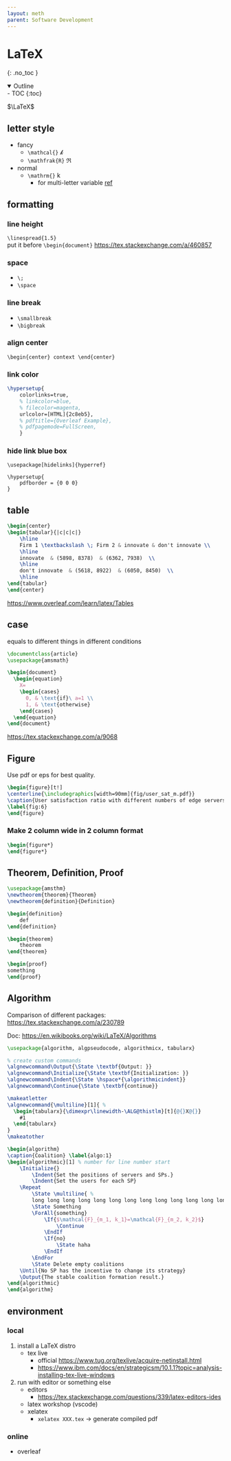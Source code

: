 ```yaml
---
layout: meth
parent: Software Development
---
```

# LaTeX
{: .no_toc }

<details open markdown="block">
  <summary>
    Outline
  </summary>
- TOC
{:toc}
</details>

$\LaTeX$

## letter style

- fancy
	- `\mathcal{}` $\mathcal{k}$
	- `\mathfrak{R}` $\mathfrak{R}$
- normal
	- `\mathrm{}` $\mathrm{k}$
		- for multi-letter variable [ref](https://tex.stackexchange.com/a/482988)

## formatting
### line height
`\linespread{1.5}`  
put it before `\begin{document}`
https://tex.stackexchange.com/a/460857

### space
- `\;`
- `\space`

### line break
- `\smallbreak`  
- `\bigbreak`

### align center
`\begin{center} context \end{center}`

### link color
```tex
\hypersetup{
    colorlinks=true,
    % linkcolor=blue,
    % filecolor=magenta,      
    urlcolor=[HTML]{2c8eb5},
    % pdftitle={Overleaf Example},
    % pdfpagemode=FullScreen,
    }
```

### hide link blue box
```
\usepackage[hidelinks]{hyperref}
```

```
\hypersetup{
    pdfborder = {0 0 0}
}
```

## table
```tex
\begin{center}
\begin{tabular}{|c|c|c|}
	\hline
	Firm 1 \textbackslash \; Firm 2 & innovate & don't innovate \\
	\hline
	innovate  & (5898, 8378)  & (6362, 7938)  \\
	\hline
	don't innovate  & (5618, 8922)  & (6050, 8450)  \\
	\hline
\end{tabular}
\end{center}
```
<https://www.overleaf.com/learn/latex/Tables>

## case

equals to different things in different conditions

```tex
\documentclass{article}
\usepackage{amsmath}

\begin{document}
  \begin{equation}
    X=
    \begin{cases}
      0, & \text{if}\ a=1 \\
      1, & \text{otherwise}
    \end{cases}
  \end{equation}
\end{document}
```

<https://tex.stackexchange.com/a/9068>

## Figure

Use pdf or eps for best quality.

```tex
\begin{figure}[t!]
\centerline{\includegraphics[width=90mm]{fig/user_sat_m.pdf}}
\caption{User satisfaction ratio with different numbers of edge servers.}
\label{fig:6}
\end{figure}
```

### Make 2 column wide in 2 column format

```tex
\begin{figure*}
\end{figure*}
```


## Theorem, Definition, Proof

```tex
\usepackage{amsthm}
\newtheorem{theorem}{Theorem}
\newtheorem{definition}{Definition}
```

```tex
\begin{definition}
	def
\end{definition}

\begin{theorem}
	theorem
\end{theorem}

\begin{proof}
something
\end{proof}
```

## Algorithm

Comparison of different packages: <https://tex.stackexchange.com/a/230789>

Doc: <https://en.wikibooks.org/wiki/LaTeX/Algorithms>

```tex
\usepackage{algorithm, algpseudocode, algorithmicx, tabularx}

% create custom commands
\algnewcommand\Output{\State \textbf{Output: }}
\algnewcommand\Initialize{\State \textbf{Initialization: }}
\algnewcommand\Indent{\State \hspace*{\algorithmicindent}}
\algnewcommand\Continue{\State \textbf{continue}}

\makeatletter
\algnewcommand{\multiline}[1]{ %
  \begin{tabularx}{\dimexpr\linewidth-\ALG@thistlm}[t]{@{}X@{}}
    #1
  \end{tabularx}
}
\makeatother

\begin{algorithm}
\caption{Coalition} \label{algo:1}
\begin{algorithmic}[1] % number for line number start
    \Initialize{}
        \Indent{Set the positions of servers and SPs.}
        \Indent{Set the users for each SP}
    \Repeat
        \State \multiline{ %
        long long long long long long long long long long long long long long long long long long}
        \State Something
        \ForAll{something}
            \If{$\mathcal{F}_{m_1, k_1}=\mathcal{F}_{m_2, k_2}$}
                \Continue
            \EndIf
            \If{no}
                \State haha
            \EndIf
        \EndFor
        \State Delete empty coalitions
    \Until{No SP has the incentive to change its strategy}
    \Output{The stable coalition formation result.}
\end{algorithmic}
\end{algorithm}
```

## environment
### local
1. install a LaTeX distro
	- tex live
		- official https://www.tug.org/texlive/acquire-netinstall.html
		- https://www.ibm.com/docs/en/strategicsm/10.1.1?topic=analysis-installing-tex-live-windows
2. run with editor or something else
	- editors
		- https://tex.stackexchange.com/questions/339/latex-editors-ides
	- latex workshop (vscode)
	- xelatex
		- `xelatex XXX.tex` → generate compiled pdf

### online
- overleaf